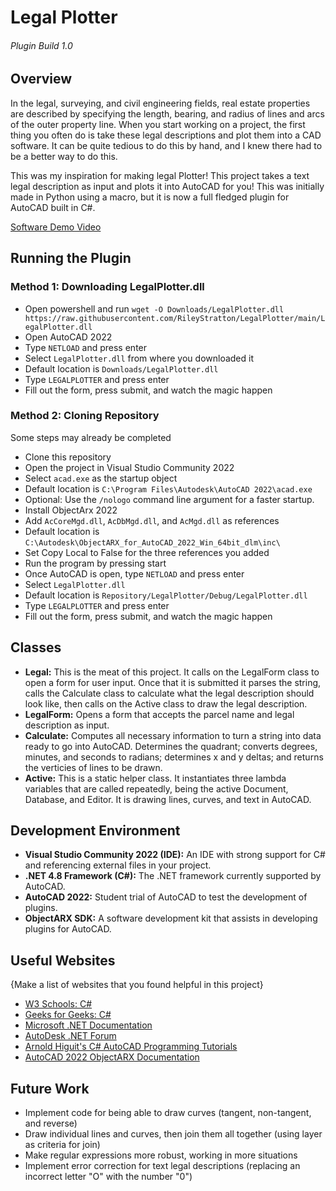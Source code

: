 # Legal Plotter
###### Plugin Build 1.0

## Overview
In the legal, surveying, and civil engineering fields, real estate properties are described by specifying the length, bearing, and radius of lines and arcs of the outer property line. When you start working on a project, the first thing you often do is take these legal descriptions and plot them into a CAD software. It can be quite tedious to do this by hand, and I knew there had to be a better way to do this.

This was my inspiration for making legal Plotter! This project takes a text legal description as input and plots it into AutoCAD for you! This was initially made in Python using a macro, but it is now a full fledged plugin for AutoCAD built in C#.

[Software Demo Video](http://youtube.link.goes.here)

## Running the Plugin

### Method 1: Downloading LegalPlotter.dll
* Open powershell and run ```wget -O Downloads/LegalPlotter.dll https://raw.githubusercontent.com/RileyStratton/LegalPlotter/main/LegalPlotter.dll```
* Open AutoCAD 2022
* Type ```NETLOAD``` and press enter
* Select ```LegalPlotter.dll``` from where you downloaded it
* Default location is ```Downloads/LegalPlotter.dll```
* Type ```LEGALPLOTTER``` and press enter
* Fill out the form, press submit, and watch the magic happen

### Method 2: Cloning Repository
Some steps may already be completed
* Clone this repository
* Open the project in Visual Studio Community 2022
* Select ```acad.exe``` as the startup object
* Default location is ```C:\Program Files\Autodesk\AutoCAD 2022\acad.exe```
* Optional: Use the ```/nologo``` command line argument for a faster startup. 
* Install ObjectArx 2022
* Add ```AcCoreMgd.dll```, ```AcDbMgd.dll```, and ```AcMgd.dll``` as references
* Default location is ```C:\Autodesk\ObjectARX_for_AutoCAD_2022_Win_64bit_dlm\inc\```
* Set Copy Local to False for the three references you added
* Run the program by pressing start
* Once AutoCAD is open, type ```NETLOAD``` and press enter
* Select ```LegalPlotter.dll```
* Default location is ```Repository/LegalPlotter/Debug/LegalPlotter.dll```
* Type ```LEGALPLOTTER``` and press enter
* Fill out the form, press submit, and watch the magic happen

## Classes
* __Legal:__ This is the meat of this project. It calls on the LegalForm class to open a form for user input. Once that it is submitted it parses the string, calls the Calculate class to calculate what the legal description should look like, then calls on the Active class to draw the legal description.
* __LegalForm:__ Opens a form that accepts the parcel name and legal description as input.
* __Calculate:__ Computes all necessary information to turn a string into data ready to go into AutoCAD. Determines the quadrant; converts degrees, minutes, and seconds to radians; determines x and y deltas; and returns the verticies of lines to be drawn.
* __Active:__ This is a static helper class. It instantiates three lambda variables that are called repeatedly, being the active Document, Database, and Editor. It is drawing lines, curves, and text in AutoCAD.

## Development Environment
* __Visual Studio Community 2022 (IDE):__ An IDE with strong support for C# and referencing external files in your project.
* __.NET 4.8 Framework (C#):__ The .NET framework currently supported by AutoCAD.
* __AutoCAD 2022:__ Student trial of AutoCAD to test the development of plugins.
* __ObjectARX SDK:__ A software development kit that assists in developing plugins for AutoCAD.

## Useful Websites

{Make a list of websites that you found helpful in this project}
* [W3 Schools: C#](https://www.w3schools.com/cs/index.php)
* [Geeks for Geeks: C#](https://www.geeksforgeeks.org/csharp-programming-language/)
* [Microsoft .NET Documentation](https://docs.microsoft.com/en-us/dotnet/)
* [AutoDesk .NET Forum](https://forums.autodesk.com/t5/net/bd-p/152)
* [Arnold Higuit's C# AutoCAD Programming Tutorials](https://www.youtube.com/c/ArnoldHiguit)
* [AutoCAD 2022 ObjectARX Documentation](https://help.autodesk.com/view/OARX/2022/ENU/)

## Future Work
* Implement code for being able to draw curves (tangent, non-tangent, and reverse)
* Draw individual lines and curves, then join them all together (using layer as criteria for join)
* Make regular expressions more robust, working in more situations
* Implement error correction for text legal descriptions (replacing an incorrect letter "O" with the number "0")